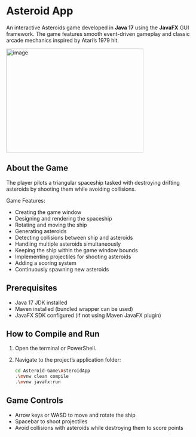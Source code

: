 # Asteroid App

An interactive Asteroids game developed in **Java 17** using the **JavaFX** GUI framework. The game features smooth event-driven gameplay and classic arcade mechanics inspired by Atari’s 1979 hit.

<img width="367" height="278" alt="image" src="https://github.com/user-attachments/assets/3d7d569f-dd81-4d55-a2c5-3644ba8adbe5" />

## About the Game

The player pilots a triangular spaceship tasked with destroying drifting asteroids by shooting them while avoiding collisions. 

Game Features:
- Creating the game window  
- Designing and rendering the spaceship  
- Rotating and moving the ship  
- Generating asteroids  
- Detecting collisions between ship and asteroids  
- Handling multiple asteroids simultaneously  
- Keeping the ship within the game window bounds  
- Implementing projectiles for shooting asteroids  
- Adding a scoring system  
- Continuously spawning new asteroids

## Prerequisites

- Java 17 JDK installed  
- Maven installed (bundled wrapper can be used)  
- JavaFX SDK configured (if not using Maven JavaFX plugin)  

## How to Compile and Run

1. Open the terminal or PowerShell.  
2. Navigate to the project’s application folder:

   ```bash
   cd Asteroid-Game\AsteroidApp
   .\mvnw clean compile
   .\mvnw javafx:run
   
## Game Controls

- Arrow keys or WASD to move and rotate the ship
- Spacebar to shoot projectiles
- Avoid collisions with asteroids while destroying them to score points
